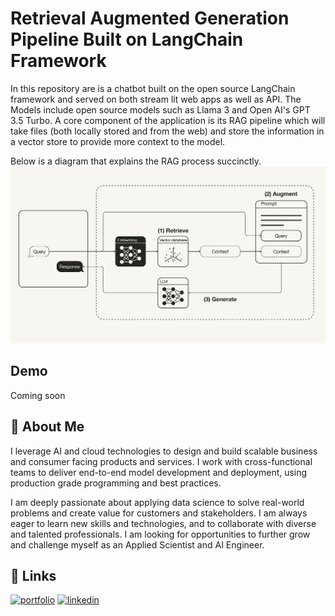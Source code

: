 # Retrieval Augmented Generation Pipeline Built on LangChain Framework

In this repository are is a chatbot built on the open source LangChain framework and served on both stream lit web apps as well as API. The Models include open source models such as Llama 3 and Open AI's GPT 3.5 Turbo. A core component of the application is its RAG pipeline which will take files (both locally stored and from the web) and store the information in a vector store to provide more context to the model. 

Below is a diagram that explains the RAG process succinctly. 
[![rag explain](https://github.com/AhmedAman94/RAG_pipeline/blob/main/miscellaneous/rag_explanation.png)](#rag)



## Demo
<!-- This app, hosted via Uvicorn using the LangChain/ LangServe framework, showcases both a closed source model like GPT 3.5 Turbo and an open source model like Llama 3 via Ollama. 
The LangChain frame work allows for a generic, model agnostic framework to be utilized. This allows us to scale and add more models, features, or swap models with ease.
Both APIs can be used simultaneously. Both APIs were configured using the exact same prompt to compare apples to apples.

In the example below, the closed source model- GPT 3.5 Turbo is being interacted with. 

[![openai_demo](https://github.com/AhmedAman94/llm_powered_chatbot/blob/main/miscellaneous/screenshot_openai_api.png)](#openai)

In the example below, the open source model- Llama 3 is being interacted with. 

[![llama3_demo](https://github.com/AhmedAman94/RAG_pipeline/blob/main/miscellaneous/rag_explanation.png)](#llama3) -->


Coming soon

## 🚀 About Me
I leverage AI and cloud technologies to design and build scalable business and consumer facing products and services. I work with cross-functional teams to deliver end-to-end model development and deployment, using production grade programming and best practices. 

I am deeply passionate about applying data science to solve real-world problems and create value for customers and stakeholders. I am always eager to learn new skills and technologies, and to collaborate with diverse and talented professionals. I am looking for opportunities to further grow and challenge myself as an Applied Scientist and AI Engineer.

## 🔗 Links
[![portfolio](https://img.shields.io/badge/my_portfolio-000?style=for-the-badge&logo=ko-fi&logoColor=white)](https://github.com/AhmedAman94)
[![linkedin](https://img.shields.io/badge/linkedin-0A66C2?style=for-the-badge&logo=linkedin&logoColor=white)](https://www.linkedin.com/in/mahmedaman/)


